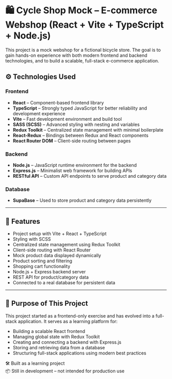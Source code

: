 # 🛍️ Cycle Shop Mock – E-commerce Webshop (React + Vite + TypeScript + Node.js)

This project is a mock webshop for a fictional bicycle store. The goal is to gain hands-on experience with both modern frontend and backend technologies, and to build a scalable, full-stack e-commerce application.

## ⚙️ Technologies Used

### Frontend

- **React** – Component-based frontend library
- **TypeScript** – Strongly typed JavaScript for better reliability and development experience
- **Vite** – Fast development environment and build tool
- **SASS (SCSS)** – Advanced styling with nesting and variables
- **Redux Toolkit** – Centralized state management with minimal boilerplate
- **React-Redux** – Bindings between Redux and React components
- **React Router DOM** – Client-side routing between pages

### Backend

- **Node.js** – JavaScript runtime environment for the backend
- **Express.js** – Minimalist web framework for building APIs
- **RESTful API** – Custom API endpoints to serve product and category data

### Database

- **SupaBase** – Used to store product and category data persistently

---

## 📁 Features

- Project setup with Vite + React + TypeScript
- Styling with SCSS
- Centralized state management using Redux Toolkit
- Client-side routing with React Router
- Mock product data displayed dynamically
- Product sorting and filtering
- Shopping cart functionality
- Node.js + Express backend server
- REST API for product/category data
- Connected to a real database for persistent data

---

## 🎯 Purpose of This Project

This project started as a frontend-only exercise and has evolved into a full-stack application. It serves as a learning platform for:

- Building a scalable React frontend
- Managing global state with Redux Toolkit
- Creating and connecting a backend with Express.js
- Storing and retrieving data from a database
- Structuring full-stack applications using modern best practices

🛠️ Built as a learning project  
📦 Still in development – not intended for production use
